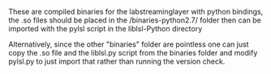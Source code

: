 These are compiled binaries for the labstreaminglayer with python bindings, the .so files should be placed in the /binaries-python2.7/ folder 
then can be imported with the pylsl script in the liblsl-Python directory

Alternatively, since the other "binaries" folder are pointless one can just copy the .so file and the liblsl.py script from the binaries folder
and modify pylsl.py to just import that rather than running the version check.



